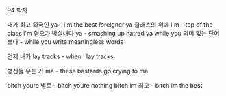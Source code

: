 94 박자

내가 최고 외국인 ya  - i'm the best foreigner ya
클래스의 위에 i'm - top of the class i'm
혐오가 박살내다 ya - smashing up hatred ya
while you 의미 없는 단어 쓰다 - while you write meaningless words

언제 내가 lay tracks - when i lay tracks

병신들 우는 가 ma - these bastards go crying to ma


bitch youre 별로 - bitch youre nothing
bitch im 최고 - bitch im the best
